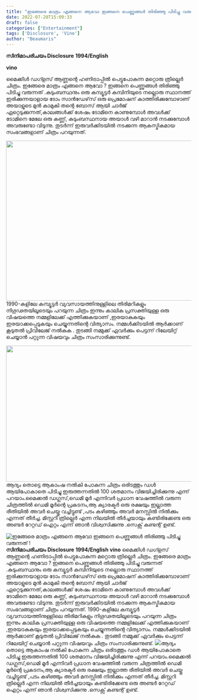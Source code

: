 ```yaml
---
title: "ഇങ്ങേരെ മാത്രം എങ്ങനെ ആവോ ഇങ്ങനെ പെണ്ണുങ്ങൾ തിരിഞ്ഞു പിടിച്ചു വരുന്നത് !"
date: 2022-07-20T15:09:33
draft: false
categories: ["Entertainment"]
tags: ['Disclosure', 'Vino']
author: "Beaumaris"
---
```


<strong>സിനിമാപരിചയം </strong>
<strong>Disclosure</strong>
<strong>1994/English</strong>

<strong>vino</strong>

മൈക്കിൾ ഡഗ്ളസ് ആണ്ണന്റെ ഹണിട്രാപ്പിൽ പെട്ടുപോകുന്ന മറ്റൊരു ത്രില്ലെർ ചിത്രം. ഇങ്ങേരെ മാത്രം എങ്ങനെ ആവോ ? ഇങ്ങനെ പെണ്ണുങ്ങൾ തിരിഞ്ഞു പിടിച്ചു വരുന്നത് .കുടുംബസ്ഥനും ഒരു കമ്പ്യൂട്ടർ കമ്പിനിയുടെ നല്ലൊരു സ്ഥാനത്ത് ഇരിക്കുന്നയാളായ ടോം സാൻഡേഴ്‌സ് ഒരു പ്രെമോഷന് കാത്തിരിക്കുമ്പോഴാണ് അയാളുടെ മുൻ കാമുകി തന്റെ ബോസ് ആയി ചാർജ് ഏറ്റെടുക്കുന്നത്,കാലങ്ങൾക്ക് ശേഷം ടോമിനെ കാണുമ്പോൾ അവൾക്ക് ടോമിനെ മേലേ ഒരു കണ്ണ്, കുടുംബസ്ഥനായ അയാൾ വഴി മാറാൻ നടക്കുമ്പോൾ അവരുണ്ടോ വിടുന്നു. തുടർന്ന് ഇരുവർക്കിടയിൽ നടക്കുന്ന ആകസ്മികമായ സംഭവങ്ങളാണ് ചിത്രം പറയുന്നത്.

<img class="wp-image-343562 aligncenter" src="https://cdn.boolokam.com/articles/2022/07/3t3t3.jpg" alt="" width="723" height="434" />1990-കളിലേ കമ്പ്യൂട്ടർ വ്യവസായത്തിനുള്ളിലെ തിരിമറികളും നിഗൂഢതയിലൂടെയും പറയുന്ന ചിത്രം ഇന്നും കാലിക പ്രസക്തിയുള്ള ഒരു വിഷയത്തെ നമ്മളിലേക്ക് എത്തിക്കുകയാണ് ,ഇരയാകുകയും ഇരയാക്കപ്പെടുകയും ചെയ്യുന്നതിന്റെ വിത്യാസം. നമ്മൾക്കിടയിൽ ആർക്കാണ് കൂടുതൽ പ്രിവിലേജ് നൽകുക . തുടങ്ങി നമ്മുക്ക് ഏവർക്കും പെട്ടന്ന് റിലേയിറ്റ് ചെയ്യാൻ പറ്റുന്ന വിഷയവും ചിത്രം സംസാരിക്കുന്നുണ്ട്.

<img class="wp-image-343563 aligncenter" src="https://cdn.boolokam.com/articles/2022/07/t3t3tt3t-1.jpg" alt="" width="708" height="369" />ആദ്യം തൊട്ടെ ആകാംഷ നൽകി പോകുന്ന ചിത്രം ഒരിടത്തും ഡൾ ആയിപോകാതെ പിടിച്ചു ഇരുത്തന്നതിൽ 100 ശതമാനം വിജയിച്ചിരിക്കുന്നു എന്ന് പറയാം.മൈക്കൽ ഡഗ്ലസ്,ഡെമി മൂർ എന്നിവർ പ്രധാന വേഷത്തിൽ വരുന്ന ചിത്രത്തിൽ ഡെമി മൂർന്റെ പ്രകടനം,ആ ക്യാരക്ടർ ഒരു രക്ഷയും ഇല്ലാത്ത രീതിയിൽ അവർ ചെയ്തു വച്ചിട്ടുണ്ട് ,പടം കഴിഞ്ഞും അവർ മനസ്സിൽ നിൽക്കും എന്നത് തീർച്ച. മിസ്റ്ററി ത്രില്ലെർ എന്ന നിലയിൽ തീർച്ചയായും കണ്ടിരിക്കേണ്ട ഒരു അണ്ടർ റേറ്റഡ് ഐറ്റം എന്ന് ഞാൻ വിശ്വസിക്കുന്നു .സെക്സ് കണ്ടന്റ് ഉണ്ട്.


![ഇങ്ങേരെ മാത്രം എങ്ങനെ ആവോ ഇങ്ങനെ പെണ്ണുങ്ങൾ തിരിഞ്ഞു പിടിച്ചു വരുന്നത് !](https://cdn.boolokam.com/articles/2022/07/3t3t3.jpg)**സിനിമാപരിചയം** **Disclosure** **1994/English** **vino** മൈക്കിൾ ഡഗ്ളസ് ആണ്ണന്റെ ഹണിട്രാപ്പിൽ പെട്ടുപോകുന്ന മറ്റൊരു ത്രില്ലെർ ചിത്രം. ഇങ്ങേരെ മാത്രം എങ്ങനെ ആവോ ? ഇങ്ങനെ പെണ്ണുങ്ങൾ തിരിഞ്ഞു പിടിച്ചു വരുന്നത് .കുടുംബസ്ഥനും ഒരു കമ്പ്യൂട്ടർ കമ്പിനിയുടെ നല്ലൊരു സ്ഥാനത്ത് ഇരിക്കുന്നയാളായ ടോം സാൻഡേഴ്‌സ് ഒരു പ്രെമോഷന് കാത്തിരിക്കുമ്പോഴാണ് അയാളുടെ മുൻ കാമുകി തന്റെ ബോസ് ആയി ചാർജ് ഏറ്റെടുക്കുന്നത്,കാലങ്ങൾക്ക് ശേഷം ടോമിനെ കാണുമ്പോൾ അവൾക്ക് ടോമിനെ മേലേ ഒരു കണ്ണ്, കുടുംബസ്ഥനായ അയാൾ വഴി മാറാൻ നടക്കുമ്പോൾ അവരുണ്ടോ വിടുന്നു. തുടർന്ന് ഇരുവർക്കിടയിൽ നടക്കുന്ന ആകസ്മികമായ സംഭവങ്ങളാണ് ചിത്രം പറയുന്നത്. 1990-കളിലേ കമ്പ്യൂട്ടർ വ്യവസായത്തിനുള്ളിലെ തിരിമറികളും നിഗൂഢതയിലൂടെയും പറയുന്ന ചിത്രം ഇന്നും കാലിക പ്രസക്തിയുള്ള ഒരു വിഷയത്തെ നമ്മളിലേക്ക് എത്തിക്കുകയാണ് ,ഇരയാകുകയും ഇരയാക്കപ്പെടുകയും ചെയ്യുന്നതിന്റെ വിത്യാസം. നമ്മൾക്കിടയിൽ ആർക്കാണ് കൂടുതൽ പ്രിവിലേജ് നൽകുക . തുടങ്ങി നമ്മുക്ക് ഏവർക്കും പെട്ടന്ന് റിലേയിറ്റ് ചെയ്യാൻ പറ്റുന്ന വിഷയവും ചിത്രം സംസാരിക്കുന്നുണ്ട്. ![](https://cdn.boolokam.com/articles/2022/07/t3t3tt3t-1.jpg)ആദ്യം തൊട്ടെ ആകാംഷ നൽകി പോകുന്ന ചിത്രം ഒരിടത്തും ഡൾ ആയിപോകാതെ പിടിച്ചു ഇരുത്തന്നതിൽ 100 ശതമാനം വിജയിച്ചിരിക്കുന്നു എന്ന് പറയാം.മൈക്കൽ ഡഗ്ലസ്,ഡെമി മൂർ എന്നിവർ പ്രധാന വേഷത്തിൽ വരുന്ന ചിത്രത്തിൽ ഡെമി മൂർന്റെ പ്രകടനം,ആ ക്യാരക്ടർ ഒരു രക്ഷയും ഇല്ലാത്ത രീതിയിൽ അവർ ചെയ്തു വച്ചിട്ടുണ്ട് ,പടം കഴിഞ്ഞും അവർ മനസ്സിൽ നിൽക്കും എന്നത് തീർച്ച. മിസ്റ്ററി ത്രില്ലെർ എന്ന നിലയിൽ തീർച്ചയായും കണ്ടിരിക്കേണ്ട ഒരു അണ്ടർ റേറ്റഡ് ഐറ്റം എന്ന് ഞാൻ വിശ്വസിക്കുന്നു .സെക്സ് കണ്ടന്റ് ഉണ്ട്.

